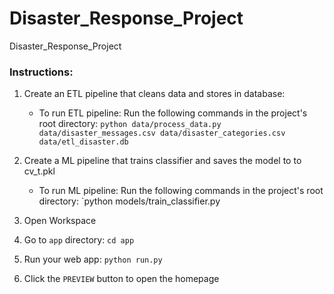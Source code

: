 # Disaster_Response_Project
Disaster_Response_Project

### Instructions:

1. Create an ETL pipeline that cleans data and stores in database:
    - To run ETL pipeline: Run the following commands in the project's root directory:
        `python data/process_data.py data/disaster_messages.csv data/disaster_categories.csv data/etl_disaster.db`
2. Create a ML pipeline that trains classifier and saves the model to to cv_t.pkl 
    - To run ML pipeline: Run the following commands in the project's root directory:
        `python models/train_classifier.py

3. Open Workspace
   
4. Go to `app` directory: `cd app`

5. Run your web app: `python run.py`

6. Click the `PREVIEW` button to open the homepage

